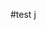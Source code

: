 #test [j](https://github.com/aiden3/test/blob/master/u%3d54834123%2c2737898579%26fm%3d27%26gp%3d0.jpg)
